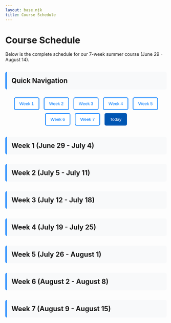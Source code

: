 ```yaml
---
layout: base.njk
title: Course Schedule
---
```


# Course Schedule

Below is the complete schedule for our 7-week summer course (June 29 - August 14). 

## Quick Navigation

<div class="week-nav">
  <button onclick="showWeek(1)" class="week-btn">Week 1</button>
  <button onclick="showWeek(2)" class="week-btn">Week 2</button>
  <button onclick="showWeek(3)" class="week-btn">Week 3</button>
  <button onclick="showWeek(4)" class="week-btn">Week 4</button>
  <button onclick="showWeek(5)" class="week-btn">Week 5</button>
  <button onclick="showWeek(6)" class="week-btn">Week 6</button>
  <button onclick="showWeek(7)" class="week-btn">Week 7</button>
  <button onclick="showToday()" class="today-btn">Today</button>
</div>

## Week 1 (June 29 - July 4)

<div id="week-1" class="week-section">

| Day | Date | Topics | Notes link |
|-----|------|-------------|-----------|
| 1 | Sunday, June 29 | **Program orientation (no class)** |  |
| 2 | Monday, June 30 |  Course overview. Probability introduction (meaning of probability), events, sample space, and basic counting rules. | [_lecture 1_](/notes/lecture-01/) |
| 3 | Tuesday, July 1 | Dependent vs independent events and their formal definition. Independence as conditional probability. Venn diagrams. | _lecture 2_ |
| 4 | Wednesday, July 2 | Descriptive statistics: mean, median, variance, and standard deviation. Applications in real life. | _lecture 3_ |
| 5 | Thursday, July 3 | **Lab 1**: Toy probability experiment / expectation lab. | _lab 1_ |
| - | Friday, July 4 | **No Class** |  |

</div>

## Week 2 (July 5 - July 11)

<div id="week-2" class="week-section">

| Day | Date | Topics | Notes link |
|-----|------|-------------|-----------|
| 6 | Saturday, July 5 | Formal definition of a function, simple examples of functions (linear, quadratic), how to draw them and how to figure out their domain and range. |  |
| 7 | Sunday, July 6 | Polynomial functions, their graphs, their domain and range, and their infinity behavior. |  |
| 8 | Monday, July 7 | Root and rational functions, their graphs, their domain and range, points of discontinuity, and their infinity behavior. |  |
| 9 | Tuesday, July 8 | Exponential and log functions, their graphs, their domain and range, points of discontinuity, and their infinity behavior. |  |
| 10 | Wednesday, July 9 | Operations on functions. Transformations: shifting, squeezing, reflecting, and composing functions. |  |
| 11 | Thursday, July 10 | **Lab 2**: Function plotting lab (Desmos/Geogebra). |  |
| - | Friday, July 11 | **No Class** |  |

</div>

## Week 3 (July 12 - July 18)

<div id="week-3" class="week-section">

| Day | Date | Topic | Notes link |
|-----|------|-------------|-----------|
| 12 | Saturday, July 12 | Operations on functions (continued). Inverse functions and implicit vs. explicit functions. |  |
| 13 | Sunday, July 13 | **Review Quiz Session 1** (Probability and Functions) |  |
| 14 | Monday, July 14 | Introduction of discontinuities, discontinuities in graphs. Desmos exercises. |  |
| 15 | Tuesday, July 15 | Formal definition of discontinuities, removable vs essential discontinuities, and various functions behaviors. |  |
| 16 | Wednesday, July 16 | Introduction to limits, limits on graphs, and limits of infinity. |  |
| 17 | Thursday, July 17 | Introductory limits problems and exercises. |  |
| - | Friday, July 18 | **No Class** |  |

</div>

## Week 4 (July 19 - July 25)

<div id="week-4" class="week-section">

| Day | Date | Topic | Notes link |
|-----|------|-------------|-----------|
| 18 | Saturday, July 19 | Formal definition of limits, laws of limits (addition/multiplication), and examples on previous functions (could also add step function). |  |
| 19 | Sunday, July 20 | Laws of limits continued. More examples and problems. |  |
| 20 | Monday, July 21 | Existence of limits, one sided limits, and infinity limits. |  |
| 21 | Tuesday, July 22 | Squeeze Theorem. Intermediate Value Theorem. Examples and Applications. |  |
| 22 | Wednesday, July 23 | **Lab 3**: Limits lab. Case study of $\sin(\frac{1}{x})$, and guided exploration of $\epsilon-\delta$ definition of limits. |  |
| 23 | Thursday, July 24 | **Review Quiz Session 2** (Limits and Continuity) |  |
| - | Friday, July 25 | **No Class** |  |

</div>

## Week 5 (July 26 - August 1)

<div id="week-5" class="week-section">

| Day | Date | Topic | Notes link |
|-----|------|-------------|-----------|
| 24 | Saturday, July 26 | Derivatives Introduction 1: Derivatives as rate of change, connections to real-life examples. |  |
| 25 | Sunday, July 27 | Derivatives Introduction 2: Derivatives as slopes of functions, connections to real-life examples. |  |
| 26 | Monday, July 28 | Derivatives Introduction 3: Formal algebraic definition of derivatives. Calculate derivatives of simple functions (linear/quadratic). |  |
| 27 | Tuesday, July 29 | **Lab 4**: Derivatives Lab 1. Guided examples of various important derivatives (e.g. $x^n, \frac{1}{x^n},e^x,\ln(x)$). |  |
| 28 | Wednesday, July 30 | Derivatives rules 1: addition, multiplication, constant multiple, power rule, and many examples. |  |
| 29 | Thursday, July 31 | Derivatives rules 2: division, show it as another form of multiplication and many examples involving polynomials, rational, and root functions. |  |
| - | Friday, August 1 | **No Class** |  |

</div>

## Week 6 (August 2 - August 8)

<div id="week-6" class="week-section">

| Day | Date | Topic | Notes link |
|-----|------|-------------|-----------|
| 30 | Saturday, August 2 | Derivatives rules 3: chain rule, examples and problems. |  |
| 31 | Sunday, August 3 | Derivatives in real life. Derivatives role in optimization problems. Fence perimeter/area and factory production problems. |  |
| 32 | Monday, August 4 | **Lab 5**: Derivates Lab 2. Guided example of an elaborate optimization problem. |  |
| 33 | Tuesday, August 5 | Derivatives and graphs of functions. Derivatives use to understand behavior of functions. First and second derivative tests. |  |
| 34 | Wednesday, August 6 | Trigonometric functions derivatives. Geometrical proof of $\frac{d}{dx} \sin(x)$. problems and examples. |  |
| 35 | Thursday, July 31 | **Review Quiz Session 3** (Derivatives) |  |
| - | Friday, August 8 | **No Class** |  |

</div>

## Week 7 (August 9 - August 15)

<div id="week-7" class="week-section">

| Day | Date | Topic | Notes link |
|-----|------|-------------|-----------|
| 36 | Saturday, August 9 | L'hopital's rule, Mean Value Theorem, and applications. |  |
| 37 | Sunday, August 10 | Implicit differentiation, differentiability vs. continuity. |  |
| 38 | Monday, August 11 | **Lab 6**: Derivates Lab 3. Related-rates problem. |  |
| 39 | Tuesday, August 12 | Inverse of derivatives. Brief introduction to integrals. |  |
| 40 | Wednesday, August 13 | Review of graph sketching. |  |
| 41 | Thursday, August 14 | Review of calculus concepts. |  |
| - | Friday, August 15 | **No Class** |  |

</div>

<script>
// Week navigation functionality
function showWeek(weekNumber) {
    // Hide all week sections
    const weekSections = document.querySelectorAll('.week-section');
    weekSections.forEach(section => {
        section.style.display = 'none';
    });
    
    // Hide all week headers
    const weekHeaders = document.querySelectorAll('h2');
    weekHeaders.forEach(header => {
        if (header.textContent.includes('Week')) {
            header.style.display = 'none';
        }
    });
    
    // Show selected week
    const selectedWeek = document.getElementById(`week-${weekNumber}`);
    if (selectedWeek) {
        selectedWeek.style.display = 'block';
    }
    
    // Show the corresponding header
    const weekHeadersArray = Array.from(document.querySelectorAll('h2'));
    const targetHeader = weekHeadersArray.find(header => 
        header.textContent.includes(`Week ${weekNumber}`)
    );
    if (targetHeader) {
        targetHeader.style.display = 'block';
    }
    
    // Update active button
    document.querySelectorAll('.week-btn').forEach(btn => btn.classList.remove('active'));
    event.target.classList.add('active');
}

function showToday() {
    const today = new Date();
    const startDate = new Date('2024-06-29'); // Actual start date
    const daysDiff = Math.floor((today - startDate) / (1000 * 60 * 60 * 24));
    
    if (daysDiff >= 0 && daysDiff <= 40) {
        let weekNumber;
        if (daysDiff < 5) {
            weekNumber = 1; // First week (Sunday-Friday)
        } else {
            weekNumber = Math.floor((daysDiff - 5) / 7) + 2; // Subsequent weeks (Saturday-Friday)
        }
        showWeek(weekNumber);
        
        // Highlight today's row
        const todayRow = document.querySelector(`tr[data-day="${daysDiff + 1}"]`);
        if (todayRow) {
            todayRow.classList.add('today');
        }
    } else {
        showWeek(1); // Show week 1 if before start date
    }
}

// Initialize page
document.addEventListener('DOMContentLoaded', function() {
    // Show current week by default
    const today = new Date();
    const startDate = new Date('2024-06-29'); // Actual start date
    const daysDiff = Math.floor((today - startDate) / (1000 * 60 * 60 * 24));
    
    if (daysDiff >= 0 && daysDiff <= 40) {
        let weekNumber;
        if (daysDiff < 5) {
            weekNumber = 1; // First week (Sunday-Friday)
        } else {
            weekNumber = Math.floor((daysDiff - 5) / 7) + 2; // Subsequent weeks (Saturday-Friday)
        }
        showWeek(weekNumber);
    } else {
        showWeek(1); // Default to week 1 if before start date
    }
});
</script>

<style>
.week-nav {
    margin: 20px 0;
    text-align: center;
}

.week-btn, .today-btn {
    margin: 5px;
    padding: 10px 15px;
    border: 2px solid #007bff;
    background: white;
    color: #007bff;
    border-radius: 5px;
    cursor: pointer;
    transition: all 0.3s ease;
}

.week-btn:hover, .today-btn:hover {
    background: #007bff;
    color: white;
}

.week-btn.active {
    background: #007bff;
    color: white;
}

.today-btn {
    background: #0056b3;
    border-color: #0056b3;
    color: white;
}

.today-btn:hover {
    background: #004085;
    border-color: #004085;
}

.week-section {
    display: none;
    margin-bottom: 30px;
}

.week-section:first-of-type {
    display: block;
}

tr.today {
    background-color: #fff3cd !important;
    border-left: 4px solid #ffc107;
}

h2 {
    margin-top: 30px;
    padding: 15px;
    background: #f8f9fa;
    border-radius: 5px;
    border-left: 4px solid #007bff;
}

</style>




